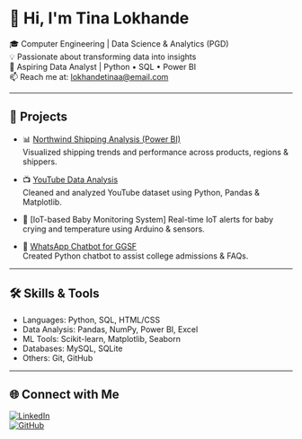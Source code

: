 
# 👋 Hi, I'm Tina Lokhande

🎓 Computer Engineering | Data Science & Analytics (PGD)  
💡 Passionate about transforming data into insights  
💼 Aspiring Data Analyst | Python • SQL • Power BI  
📫 Reach me at: lokhandetinaa@email.com  

---

## 🚀 Projects

- 📊 [Northwind Shipping Analysis (Power BI)](https://github.com/tinaalokhande/northwind-shipping-analysis-pbi)  
  Visualized shipping trends and performance across products, regions & shippers.

- 📺 [YouTube Data Analysis](https://github.com/tinaalokhande/youtube-data-analysis-project)  
  Cleaned and analyzed YouTube dataset using Python, Pandas & Matplotlib.

- 🤖 [IoT-based Baby Monitoring System]
  Real-time IoT alerts for baby crying and temperature using Arduino & sensors.

- 💬 [WhatsApp Chatbot for GGSF](https://github.com/tinaalokhande/ggsf-chatbot)  
  Created Python chatbot to assist college admissions & FAQs.

---

## 🛠️ Skills & Tools

- Languages: Python, SQL, HTML/CSS  
- Data Analysis: Pandas, NumPy, Power BI, Excel  
- ML Tools: Scikit-learn, Matplotlib, Seaborn  
- Databases: MySQL, SQLite  
- Others: Git, GitHub

---

## 🌐 Connect with Me

[![LinkedIn](https://img.shields.io/badge/LinkedIn-blue?style=flat&logo=linkedin)](https://linkedin.com/in/tinalokhande)  
[![GitHub](https://img.shields.io/badge/GitHub-000?style=flat&logo=github&logoColor=white)](https://github.com/tinaalokhande)  

